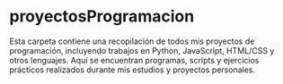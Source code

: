 # proyectosProgramacion
Esta carpeta contiene una recopilación de todos mis proyectos de programación, incluyendo trabajos en Python, JavaScript, HTML/CSS y otros lenguajes. Aquí se encuentran programas, scripts y ejercicios prácticos realizados durante mis estudios y proyectos personales.
